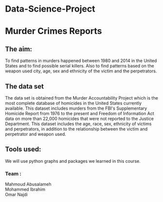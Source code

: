 # Data-Science-Project
# Murder Crimes Reports 
## The aim:
To find patterns in murders happened between 1980 and 2014 in the United States and to find possible serial killers.
Also to find patterns based on the weapon used city, age, sex and ethnicity of the victim and the perpetrators.

## The data set 
The data set is obtained from the Murder Accountability Project which is the most complete database of homicides in the United States currently available. This dataset includes murders from the FBI's Supplementary Homicide Report from 1976 to the present and Freedom of Information Act data on more than 22,000 homicides that were not reported to the Justice Department. This dataset includes the age, race, sex, ethnicity of victims and perpetrators, in addition to the relationship between the victim and perpetrator and weapon used.
## Tools used:
We will use python graphs and packages we learned in this course.
### Team : 
Mahmoud Abusalameh\
Mohammed Ibrahim \
Omar Najdi
